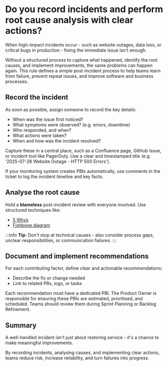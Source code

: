 # Do you record incidents and perform root cause analysis with clear actions?

When high-impact incidents occur - such as website outages, data loss, or critical bugs in production - fixing the immediate issue isn't enough.

Without a structured process to capture what happened, identify the root causes, and implement improvements, the same problems can happen again. This rule defines a simple post-incident process to help teams learn from failure, prevent repeat issues, and improve software and business processes.

## Record the incident

As soon as possible, assign someone to record the key details:

- When was the issue first noticed?
- What symptoms were observed? (e.g. errors, downtime)
- Who responded, and when?
- What actions were taken?
- When and how was the incident resolved?

Capture these in a central place, such as a Confluence page, GitHub issue, or incident tool like PagerDuty. Use a clear and timestamped title (e.g. '2025-07-28 Website Outage - HTTP 500 Errors').

If your monitoring system creates PBIs automatically, use comments in the ticket to log the incident timeline and key facts.

## Analyse the root cause

Hold a **blameless** post-incident review with everyone involved. Use structured techniques like:

- [5 Whys](https://en.wikipedia.org/wiki/Five_whys)
- [Fishbone diagram](https://en.wikipedia.org/wiki/Ishikawa_diagram)

:::info
**Tip:** Don't stop at technical causes - also consider process gaps, unclear responsibilities, or communication failures.
:::

## Document and implement recommendations

For each contributing factor, define clear and actionable recommendations:

- Describe the fix or change needed
- Link to related PRs, logs, or tasks

Each recommendation must have a dedicated PBI. The Product Owner is responsible for ensuring these PBIs are estimated, prioritised, and scheduled. Teams should review them during Sprint Planning or Backlog Refinement.

## Summary

A well-handled incident isn't just about restoring service - it's a chance to make meaningful improvements.

By recording incidents, analysing causes, and implementing clear actions, teams reduce risk, increase reliability, and turn failures into progress.
